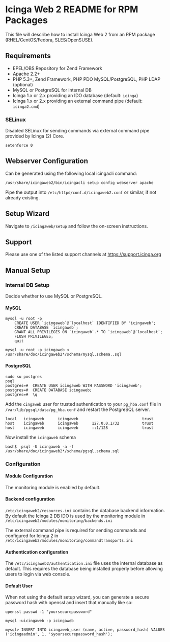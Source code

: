 # Icinga Web 2 README for RPM Packages

This file will describe how to install Icinga Web 2 from an RPM
package (RHEL/CentOS/Fedora, SLES/OpenSUSE).

## Requirements

* EPEL/OBS Repository for Zend Framework
* Apache 2.2+
* PHP 5.3+, Zend Framework, PHP PDO MySQL/PostgreSQL, PHP LDAP (optional)
* MySQL or PostgreSQL for internal DB
* Icinga 1.x or 2.x providing an IDO database (default: `icinga`)
* Icinga 1.x or 2.x providing an external command pipe (default: `icinga2.cmd`)

### SELinux

Disabled SELinux for sending commands via external command pipe
provided by Icinga (2) Core.

    setenforce 0

## Webserver Configuration

Can be generated using the following local icingacli command:

    /usr/share/icingaweb2/bin/icingacli setup config webserver apache

Pipe the output into `/etc/httpd/conf.d/icingaweb2.conf` or similar,
if not already existing.

## Setup Wizard

Navigate to `/icingaweb/setup` and follow the on-screen instructions.


## Support

Please use one of the listed support channels at https://support.icinga.org


## Manual Setup

### Internal DB Setup

Decide whether to use MySQL or PostgreSQL.

#### MySQL

    mysql -u root -p
        CREATE USER `icingaweb`@`localhost` IDENTIFIED BY 'icingaweb';
        CREATE DATABASE `icingaweb`;
        GRANT ALL PRIVILEGES ON `icingaweb`.* TO `icingaweb`@`localhost`;
        FLUSH PRIVILEGES;
        quit

    mysql -u root -p icingaweb < /usr/share/doc/icingaweb2*/schema/mysql.schema..sql

#### PostgreSQL

    sudo su postgres
    psql
    postgres=#  CREATE USER icingaweb WITH PASSWORD 'icingaweb';
    postgres=#  CREATE DATABASE icingaweb;
    postgres=#  \q

Add the `cingaweb` user for trusted authentication to your `pg_hba.conf` file
in `/var/lib/pgsql/data/pg_hba.conf` and restart the PostgreSQL server.

    local   icingaweb      icingaweb                            trust
    host    icingaweb      icingaweb      127.0.0.1/32          trust
    host    icingaweb      icingaweb      ::1/128               trust

Now install the `icingaweb` schema

    bash$  psql -U icingaweb -a -f /usr/share/doc/icingaweb2*/schema/pgsql.schema.sql


### Configuration

#### Module Configuration

The monitoring module is enabled by default.

#### Backend configuration

`/etc/icingaweb2/resources.ini` contains the database backend information.
By default the Icinga 2 DB IDO is used by the monitoring module in
`/etc/icingaweb2/modules/monitoring/backends.ini`

The external command pipe is required for sending commands
and configured for Icinga 2 in
`/etc/icingaweb2/modules/monitoring/commandtransports.ini`

#### Authentication configuration

The `/etc/icingaweb2/authentication.ini` file uses the internal database as
default. This requires the database being installed properly before
allowing users to login via web console.

#### Default User

When not using the default setup wizard, you can generate a secure password hash with openssl
and insert that manually like so:

    openssl passwd -1 "yoursecurepassword"

    mysql -uicingaweb -p icingaweb

    mysql> INSERT INTO icingaweb_user (name, active, password_hash) VALUES ('icingaadmin', 1, '$yoursecurepassword_hash');

